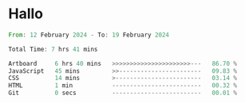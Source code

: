 # Hallo
<!--START_SECTION:waka-->

```rust
From: 12 February 2024 - To: 19 February 2024

Total Time: 7 hrs 41 mins

Artboard     6 hrs 40 mins   >>>>>>>>>>>>>>>>>>>>>>---   86.70 %
JavaScript   45 mins         >>-----------------------   09.83 %
CSS          14 mins         >------------------------   03.14 %
HTML         1 min           -------------------------   00.32 %
Git          0 secs          -------------------------   00.01 %
```

<!--END_SECTION:waka-->
